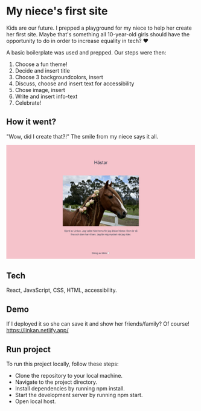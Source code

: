 # My niece's first site

Kids are our future. I prepped a playground for my niece to help her create her first site. Maybe that's something all 10-year-old girls should have the opportunity to do in order to increase equality in tech? ❤️

A basic boilerplate was used and prepped. Our steps were then:
1. Choose a fun theme!
2. Decide and insert title
3. Choose 3 backgroundcolors, insert
4. Discuss, choose and insert text for accessibility
5. Chose image, insert
6. Write and insert info-text
7. Celebrate!


## How it went?

"Wow, did I create that?!" The smile from my niece says it all.

<img src="src/assets/Horses.png" alt="Horses" width="500">

## Tech

React, JavaScript, CSS, HTML, accessibility.

## Demo
If I deployed it so she can save it and show her friends/family? Of course!
https://linkan.netlify.app/

## Run project

To run this project locally, follow these steps:

- Clone the repository to your local machine.
- Navigate to the project directory.
- Install dependencies by running npm install.
- Start the development server by running npm start.
- Open local host.
